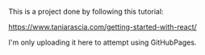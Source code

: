 This is a project done by following this tutorial:

https://www.taniarascia.com/getting-started-with-react/

I'm only uploading it here to attempt using GitHubPages.
